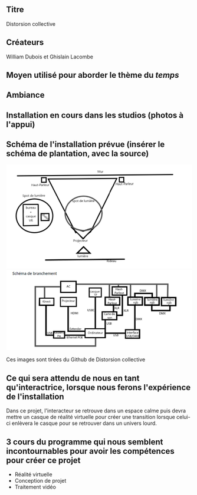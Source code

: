## Titre 

Distorsion collective

## Créateurs 

William Dubois et Ghislain Lacombe

## Moyen utilisé pour aborder le thème du *temps* 

## Ambiance

## Installation en cours dans les studios (photos à l'appui)

## Schéma de l'installation prévue (insérer le schéma de plantation, avec la source)
![image du schémas de Distorsion collective](medias/schemas/distorsion1.png)
![image du schémas de branchement de Distorsion collective](medias/schemas/distorsion2.png)

Ces images sont tirées du Github de Distorsion collective
## Ce qui sera attendu de nous en tant qu'interactrice, lorsque nous ferons l'expérience de l'installation
Dans ce projet, l'interacteur se retrouve dans un espace calme puis devra mettre un casque de réalité virtuelle pour créer une transition lorsque celui-ci enlèvera le casque pour se retrouver dans un univers lourd.

## 3 cours du programme qui nous semblent incontournables pour avoir les compétences pour créer ce projet 
 - Réalité virtuelle
 - Conception de projet
 - Traitement vidéo
